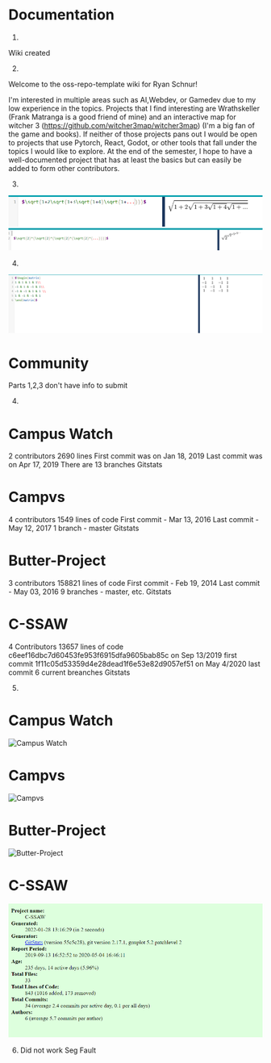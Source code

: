 # Documentation

1. 
Wiki created

2. 
Welcome to the oss-repo-template wiki for Ryan Schnur!

I'm interested in multiple areas such as AI,Webdev, or Gamedev due to my low experience in the topics. Projects that I find interesting are Wrathskeller (Frank Matranga is a good friend of mine) and an interactive map for witcher 3 (https://github.com/witcher3map/witcher3map) (I'm a big fan of the game and books). If neither of those projects pans out I would be open to projects that use Pytorch, React, Godot, or other tools that fall under the topics I would like to explore. At the end of the semester, I hope to have a well-documented project that has at least the basics but can easily be added to form other contributors.

3.
![equation1](LatexLab.PNG "equation1")
![equation2](LatexLab2.PNG "equation2")

4.
![equation3](LatexLab3.PNG "equation3")

# Community

Parts 1,2,3 don't have info to submit

4. 

# Campus Watch
2 contributors
2690 lines
First commit was on Jan 18, 2019
Last commit was on Apr 17, 2019
There are 13 branches
Gitstats
# Campvs
4 contributors
1549 lines of code
First commit - Mar 13, 2016
Last commit - May 12, 2017
1 branch - master
Gitstats
# Butter-Project
3 contributors
158821 lines of code
First commit - Feb 19, 2014
Last commit - May 03, 2016
9 branches - master, etc.
Gitstats
# C-SSAW
4 Contributors
13657 lines of code
c6eef16dbc7d60453fe953f6915dfa9605bab85c on Sep 13/2019 first commit
1f11c05d53359d4e28dead1f6e53e82d9057ef51 on May 4/2020 last commit
6 current breanches
Gitstats

5.
# Campus Watch
![Campus Watch](https://img.rsrivastava.io/6818879150441643394104.PNG "Campus Watch")

# Campvs
![Campvs](https://user-images.githubusercontent.com/75342856/151598160-661f199e-9679-4840-9827-1851a3d424a4.PNG "Campvs")

# Butter-Project
![Butter-Project](https://cdn.discordapp.com/attachments/936687252602495036/936689540100415488/gitstats-lab3.jpg "Butter-Project")

# C-SSAW
![Ryan_C-SAWW](Ryan_C-SAWW.PNG "Ryan_C-SAWW")

6. Did not work Seg Fault


